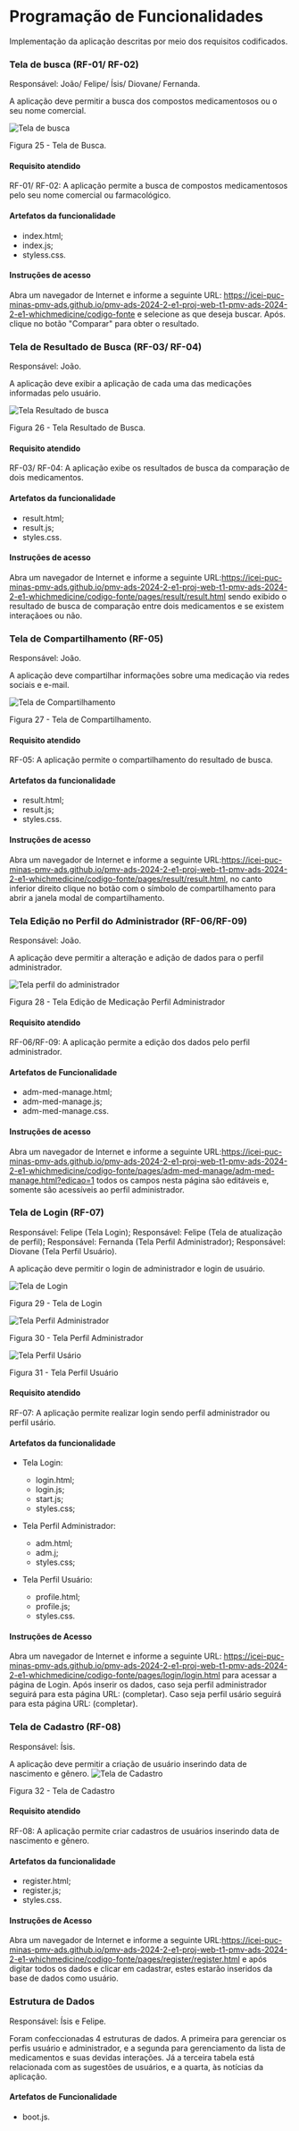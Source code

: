 # Programação de Funcionalidades

Implementação da aplicação descritas por meio dos requisitos codificados. 


### Tela de busca (RF-01/ RF-02)

Responsável: João/ Felipe/ Ísis/ Diovane/ Fernanda.

A aplicação deve permitir a busca dos compostos medicamentosos ou o seu nome comercial.

![Tela de busca](img/tela-de-busca.png) 
<figcaption>Figura 25 - Tela de Busca.</figcaption>


#### Requisito atendido

RF-01/ RF-02: A aplicação permite a busca de compostos medicamentosos pelo seu nome comercial ou farmacológico.

#### Artefatos da funcionalidade

* index.html;
* index.js;
* styless.css.

#### Instruções de acesso

Abra um navegador de Internet e informe a seguinte URL: https://icei-puc-minas-pmv-ads.github.io/pmv-ads-2024-2-e1-proj-web-t1-pmv-ads-2024-2-e1-whichmedicine/codigo-fonte e selecione as que deseja buscar. Após. clique no botão "Comparar" para obter o resultado.


### Tela de Resultado de Busca (RF-03/ RF-04)

Responsável: João.

A aplicação deve exibir a aplicação de cada uma das medicações informadas pelo usuário.

![Tela Resultado de busca](img/resultado-de-busca.png)
<figcaption> Figura 26 - Tela Resultado de Busca. </figcaption>

#### Requisito atendido

RF-03/ RF-04: A aplicação exibe os resultados de busca da comparação de dois medicamentos.

#### Artefatos da funcionalidade

* result.html;
* result.js;
* styles.css.

#### Instruções de acesso

Abra um navegador de Internet e informe a seguinte URL:https://icei-puc-minas-pmv-ads.github.io/pmv-ads-2024-2-e1-proj-web-t1-pmv-ads-2024-2-e1-whichmedicine/codigo-fonte/pages/result/result.html sendo exibido o resultado de busca de comparação entre dois medicamentos e se existem interaçãoes ou não.

### Tela de Compartilhamento (RF-05)

Responsável: João.

A aplicação deve compartilhar informações sobre uma medicação via redes sociais e e-mail.

![Tela de Compartilhamento](img/compartilhamento-de-busca.png)
<figcaption>Figura 27 - Tela de Compartilhamento.</figcaption>

#### Requisito atendido

RF-05: A aplicação permite o compartilhamento do resultado de busca.

#### Artefatos da funcionalidade

* result.html;
* result.js;
* styles.css.

#### Instruções de acesso

Abra um navegador de Internet e informe a seguinte URL:https://icei-puc-minas-pmv-ads.github.io/pmv-ads-2024-2-e1-proj-web-t1-pmv-ads-2024-2-e1-whichmedicine/codigo-fonte/pages/result/result.html, no canto inferior direito clique no botão com o símbolo de compartilhamento para abrir a janela modal de compartilhamento.

### Tela Edição no Perfil do Administrador (RF-06/RF-09)

Responsável: João.

A aplicação deve permitir a alteração e adição de dados para o perfil administrador.

![Tela perfil do administrador](img/edicao-administrador.png)
<figcaption>Figura 28 - Tela Edição de Medicação Perfil Administrador</figcaption>

#### Requisito atendido

RF-06/RF-09: A aplicação permite a edição dos dados pelo perfil administrador.

#### Artefatos de Funcionalidade

* adm-med-manage.html;
* adm-med-manage.js;
* adm-med-manage.css.

#### Instruções de acesso

Abra um navegador de Internet e informe a seguinte URL:https://icei-puc-minas-pmv-ads.github.io/pmv-ads-2024-2-e1-proj-web-t1-pmv-ads-2024-2-e1-whichmedicine/codigo-fonte/pages/adm-med-manage/adm-med-manage.html?edicao=1 todos os campos nesta página são editáveis e, somente são acessíveis ao perfil administrador. 

### Tela de Login (RF-07)

Responsável: Felipe (Tela Login);
Responsável: Felipe (Tela de atualização de perfil);
Responsável: Fernanda (Tela Perfil Administrador);
Responsável: Diovane (Tela Perfil Usuário).

A aplicação deve permitir o login de administrador e login de usuário.

![Tela de Login](img/tela-login.png)
<figcaption>Figura 29 - Tela de Login</figcaption>

![Tela Perfil Administrador](img/perfil-administrador.png)
<figcaption>Figura 30 - Tela Perfil Administrador</figcaption>

![Tela Perfil Usário](img/tela-usuário.png)
<figcaption>Figura 31 - Tela Perfil Usuário</figcaption>

#### Requisito atendido

RF-07: A aplicação permite realizar login sendo perfil administrador ou perfil usário.

#### Artefatos da funcionalidade

* Tela Login:
  * login.html;
  * login.js;
  * start.js;
  * styles.css;

* Tela Perfil Administrador:
  * adm.html;
  * adm.j;
  * styles.css;

* Tela Perfil Usuário:
  * profile.html;
  * profile.js;
  * styles.css.

#### Instruções de Acesso

Abra um navegador de Internet e informe a seguinte URL: https://icei-puc-minas-pmv-ads.github.io/pmv-ads-2024-2-e1-proj-web-t1-pmv-ads-2024-2-e1-whichmedicine/codigo-fonte/pages/login/login.html para acessar a página de Login. Após inserir os dados, caso seja perfil administrador seguirá para esta página URL: (completar). Caso seja perfil usário seguirá para esta página URL: (completar).


### Tela de Cadastro (RF-08)

Responsável: Ísis.

A aplicação deve permitir a criação de usuário inserindo data de nascimento e gênero.
![Tela de Cadastro](img/tela-cadastro.png)
<figcaption>Figura 32 - Tela de Cadastro</figcaption>

#### Requisito atendido

RF-08: A aplicação permite criar cadastros de usuários inserindo data de nascimento e gênero.

#### Artefatos da funcionalidade

* register.html;
* register.js;
* styles.css.

#### Instruções de Acesso

Abra um navegador de Internet e informe a seguinte URL:https://icei-puc-minas-pmv-ads.github.io/pmv-ads-2024-2-e1-proj-web-t1-pmv-ads-2024-2-e1-whichmedicine/codigo-fonte/pages/register/register.html e após digitar todos os dados e clicar em cadastrar, estes estarão inseridos da base de dados como usuário.


### Estrutura de Dados

Responsável: Ísis e Felipe.

Foram confeccionadas 4 estruturas de dados. A primeira para gerenciar os perfis usuário e administrador, e a segunda para gerenciamento da lista de medicamentos e suas devidas interações. Já a terceira tabela está relacionada com as sugestões de usuários, e a quarta, às notícias da aplicação.

#### Artefatos de Funcionalidade

* boot.js.

